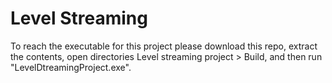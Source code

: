 # Level Streaming

To reach the executable for this project please download this repo, extract the contents, open directories Level streaming project > Build, and then run "LevelDtreamingProject.exe".
